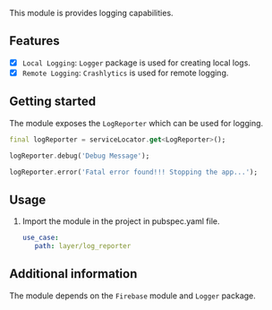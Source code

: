 This module is provides logging capabilities.

## Features

- [x] `Local Logging`: `Logger` package is used for creating local logs.
- [x] `Remote Logging`: `Crashlytics` is used for remote logging.

## Getting started

The module exposes the `LogReporter` which can be used for logging.

```dart
final logReporter = serviceLocator.get<LogReporter>();

logReporter.debug('Debug Message');

logReporter.error('Fatal error found!!! Stopping the app...');
```

## Usage

1. Import the module in the project in pubspec.yaml file.
   ```yaml
   use_case:
      path: layer/log_reporter
   ```

## Additional information

The module depends on the `Firebase` module and `Logger` package.